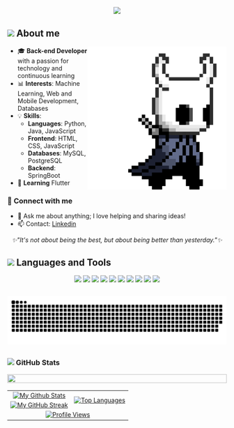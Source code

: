 <p align="center">
  <a href="https://github.com/DenverCoder1/readme-typing-svg"><img src="https://readme-typing-svg.herokuapp.com?font=Time+New+Roman&size=40&center=true&vCenter=true&width=700&height=150&lines=Hey+👋,+I'm+Deivid+Velasquez;Software+Developer"></a>
</p>


## <picture><img src = "https://github.com/7oSkaaa/7oSkaaa/blob/main/Images/about_me.gif?raw=true" width = 50px></picture> About me


<img align="right" height="auto" width="320px" alt="GIF" src="https://raw.githubusercontent.com/TanZng/TanZng/master/assets/hollor_knight3.gif" />

- 🎓 **Back-end Developer** with a passion for technology and continuous learning
- 📊 **Interests**: Machine Learning, Web and Mobile Development, Databases
- 💡 **Skills**: 
  - **Languages**: Python, Java, JavaScript
  - **Frontend**: HTML, CSS, JavaScript
  - **Databases**: MySQL, PostgreSQL
  - **Backend**: SpringBoot
- 🌱 **Learning** Flutter

### 🤝 **Connect with me**
  - 💬 Ask me about anything; I love helping and sharing ideas!
  - 📫 Contact: [Linkedin](mailto:www.linkedin.com/in/deivid-velasquez)

<p align="center"><i>✨"It's not about being the best, but about being better than yesterday."✨</i></p>

## <picture><img src = "https://media.tenor.com/HEA8q2baNZAAAAAi/minecraft.gif?raw=true" width = 50px></picture> Languages and Tools

<p align="center">
<img style="height: 4rem;" src="https://raw.githubusercontent.com/rahulbanerjee26/githubAboutMeGenerator/main/icons/html.svg"> 
<img style="height: 4rem;" src="https://raw.githubusercontent.com/rahulbanerjee26/githubAboutMeGenerator/main/icons/css.svg"> 
<img style="height: 4rem;" src="https://user-images.githubusercontent.com/76852813/172720095-d75caaaa-c8b8-497e-a1bf-54720da5f9ed.svg">
<img style="height: 4rem;" src="https://upload.wikimedia.org/wikipedia/commons/7/7e/Dart-logo.png">
<img style="height: 4rem;" src="https://user-images.githubusercontent.com/76852813/172716937-4574740e-2d2e-4326-af3b-4a42bad058c1.svg"> 
<img style="height: 4rem;" src="https://user-images.githubusercontent.com/76852813/172720089-5ce0ea22-01c9-4444-8e70-a81501452b13.svg">
<img style="height: 4rem;" src="https://user-images.githubusercontent.com/76852813/172722126-2495793f-c4f3-43cc-bfb2-14e1d6f4d3a2.svg"> 
<img style="height: 4rem;" src="https://user-images.githubusercontent.com/76852813/172732353-d8b662eb-8f1c-453a-82f4-00132b440aaa.svg"> 
<img style="height: 4rem;" src="https://user-images.githubusercontent.com/76852813/172722224-2df3bb34-d501-4daf-aa6d-af8c18335202.svg"> 
<img style="height: 4rem;" src="https://user-images.githubusercontent.com/76852813/172722742-4c84455a-830a-4f69-8dcd-ac9437e52251.svg">
</p>

##
<div align="center">
  <a href="https://github.com/DeividVelasquez">
    <img src="https://raw.githubusercontent.com/Andre230906/Andre230906/4981288992de3ebc181766d46340378083de7e28/grid-snake.svg" alt="snake">
  </a>
</div>

## 

### <picture><img src = "https://i.pinimg.com/originals/3c/d9/c4/3cd9c417e306464378e1011577f4b68f.gif?raw=true" width = 50px></picture> GitHub Stats
<img src= 'https://i.gifer.com/origin/8c/8cd3f1898255c045143e1da97fbabf10_w200.gif' height="20" width="100%">
<table align="center">
    <tr>
        <td align="center">
            <a href="https://github.com/DeividVelasquez">
                <img src="https://github-readme-stats.vercel.app/api?username=DeividVelasquez&show_icons=true&theme=algolia" alt="My Github Stats" />
            </a>
        </td>
        <td rowspan="2" align="center">
            <a href="https://github.com/DeividVelasquez">
                <img src="https://github-readme-stats.vercel.app/api/top-langs/?username=DeividVelasquez&langs_count=8&theme=algolia" alt="Top Languages" />
            </a>
        </td>
    </tr>
    <tr>
        <td align="center">
            <a href="https://github.com/DeividVelasquez">
                <img src="https://github-readme-streak-stats.herokuapp.com/?user=DeividVelasquez&theme=algolia" alt="My GitHub Streak" />
            </a>
        </td>
    </tr>
    <tr>
        <td colspan="2" align="center">
            <a href="https://github.com/DeividVelasquez">
                <img src="https://komarev.com/ghpvc/?username=DeividVelasquez&style=flat-square" alt="Profile Views" />
            </a>
        </td>
    </tr>
</table>










